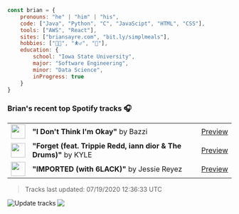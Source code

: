 ```javascript
const brian = {
    pronouns: "he" | "him" | "his",
    code: ["Java", "Python", "C", "JavaScipt", "HTML", "CSS"],
    tools: ["AWS", "React"],
    sites: ["briansayre.com", "bit.ly/simplmeals"],
    hobbies: ["👨‍💻", "⛹️‍♂️", "🍳"],
    education: {
        school: "Iowa State University",
        major: "Software Engineering",
        minor: "Data Science",
        inProgress: true
    }
}
```

### Brian's recent top Spotify tracks 🎧
<table>
<!-- top_tracks starts -->
    <tr>
        <td> <img height="32px" src="https://i.scdn.co/image/ab67616d000048516bbd6589349e2bab2ce3f38b"> </td>
        <td> <b>"I Don't Think I'm Okay"</b> by Bazzi</td>
        <td> <a href="https://p.scdn.co/mp3-preview/a1cef8de9c2cfb52ca9ecde857b8e7b3581b701e?cid=856b16ed1b17433b9b4ee14b5a0c5a87" target="_blank" > Preview </a> </td>
    </tr>
    <tr>
        <td> <img height="32px" src="https://i.scdn.co/image/ab67616d00004851540ff8cddd45a6ce2077f99c"> </td>
        <td> <b>"Forget (feat. Trippie Redd, iann dior & The Drums)"</b> by KYLE</td>
        <td> <a href="https://p.scdn.co/mp3-preview/146f066458c46265afc003dc22cf8c1f727d37ed?cid=856b16ed1b17433b9b4ee14b5a0c5a87" target="_blank" > Preview </a> </td>
    </tr>
    <tr>
        <td> <img height="32px" src="https://i.scdn.co/image/ab67616d000048518e59b60132f8d99895ab4803"> </td>
        <td> <b>"IMPORTED (with 6LACK)"</b> by Jessie Reyez</td>
        <td> <a href="https://p.scdn.co/mp3-preview/8b481ccf456d7c8781e0a54d6467fc8529653b04?cid=856b16ed1b17433b9b4ee14b5a0c5a87" target="_blank" > Preview </a> </td>
    </tr>
<!-- top_tracks ends -->
</table>

<!-- last_updated starts -->
> Tracks last updated: 07/19/2020 12:36:33 UTC
<!-- last_updated ends -->

<a href="https://github.com/briansayre/briansayre/actions?query=workflow%3A%22Update+Spotify+tracks%22"><img src="https://github.com/briansayre/briansayre/workflows/Update%20Spotify%20tracks/badge.svg" align="left" alt="Update tracks"></a>

![](https://visitor-badge.glitch.me/badge?page_id=briansayre.briansayre)
